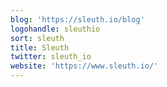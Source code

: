 ```yaml
---
blog: 'https://sleuth.io/blog'
logohandle: sleuthio
sort: sleuth
title: Sleuth
twitter: sleuth_io
website: 'https://www.sleuth.io/'
---
```

